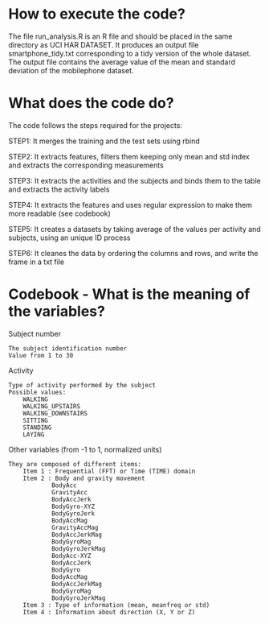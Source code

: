 # How to execute the code?

The file run_analysis.R is an R file and should be placed in the same directory as UCI HAR DATASET.
It produces an output file smartphone_tidy.txt corresponding to a tidy version of the whole dataset.
The output file contains the average value of the mean and standard deviation of the mobilephone dataset.

# What does the code do?

The code follows the steps required for the projects:


STEP1: It merges the training and the test sets using rbind

STEP2: It extracts features, filters them keeping only mean and std index and extracts the corresponding measurements

STEP3: It extracts the activities and the subjects and binds them to the table and extracts the activity labels 

STEP4: It extracts the features and uses regular expression to make them more readable (see codebook)

STEP5: It creates a datasets by taking average of the values per activity and subjects, using an unique ID process

STEP6: It cleanes the data by ordering the columns and rows, and write the frame in a txt file



# Codebook - What is the meaning of the variables?

Subject number

	The subject identification number
	Value from 1 to 30

Activity

	Type of activity performed by the subject
	Possible values:
		WALKING
		WALKING_UPSTAIRS
		WALKING_DOWNSTAIRS
		SITTING
		STANDING
		LAYING 	

Other variables (from -1 to 1, normalized units)

	They are composed of different items:
		Item 1 : Frequential (FFT) or Time (TIME) domain
		Item 2 : Body and gravity movement
				BodyAcc
				GravityAcc
				BodyAccJerk
				BodyGyro-XYZ
				BodyGyroJerk
				BodyAccMag
				GravityAccMag
				BodyAccJerkMag
				BodyGyroMag
				BodyGyroJerkMag
				BodyAcc-XYZ
				BodyAccJerk
				BodyGyro
				BodyAccMag
				BodyAccJerkMag
				BodyGyroMag
				BodyGyroJerkMag
		Item 3 : Type of information (mean, meanfreq or std)
		Item 4 : Information about direction (X, Y or Z)

